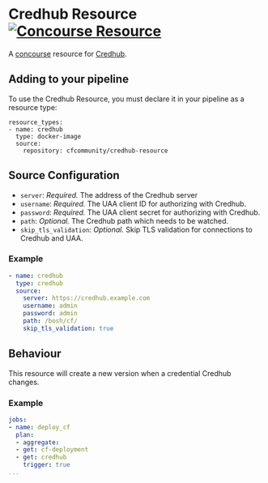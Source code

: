 # Credhub Resource [![Concourse Resource](https://ci2.starkandwayne.com/api/v1/teams/starkandwayne/pipelines/credhub-resource/jobs/test/badge)](https://ci2.starkandwayne.com/teams/starkandwayne/pipelines/credhub-resource)

A [concourse](https://concourse.ci) resource for [Credhub](https://github.com/cloudfoundry-incubator/credhub).

## Adding to your pipeline

To use the Credhub Resource, you must declare it in your pipeline as a resource type:

```
resource_types:
- name: credhub
  type: docker-image
  source:
    repository: cfcommunity/credhub-resource
```

## Source Configuration

* `server`: *Required.* The address of the Credhub server
* `username`: *Required.* The UAA client ID for authorizing with Credhub.
* `password`: *Required.* The UAA client secret for authorizing with Credhub.
* `path`: *Optional.* The Credhub path which needs to be watched.
* `skip_tls_validation`: *Optional.* Skip TLS validation for connections to Credhub and UAA.

### Example

``` yaml
- name: credhub
  type: credhub
  source:
    server: https://credhub.example.com
    username: admin
    password: admin
    path: /bosh/cf/
    skip_tls_validation: true
```

## Behaviour

This resource will create a new version when a credential Credhub changes.

### Example

``` yaml
jobs:
- name: deploy_cf
  plan:
  - aggregate:
  - get: cf-deployment
  - get: credhub
    trigger: true
...
```
